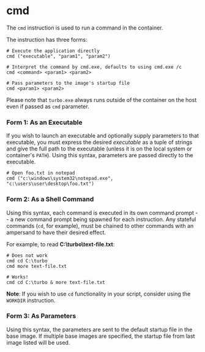 # cmd

The `cmd` instruction is used to run a command in the container. 

The instruction has three forms: 

``` 
# Execute the application directly
cmd ("executable", "param1", "param2") 

# Interpret the command by cmd.exe, defaults to using cmd.exe /c
cmd <command> <param1> <param2>

# Pass parameters to the image's startup file
cmd <param1> <param2>
```

Please note that `turbo.exe` always runs outside of the container on the host even if passed as `cmd` parameter.

### Form 1: As an Executable

If you wish to launch an executable and optionally supply parameters to that executable, you must express the desired *executable* as a tuple of strings and give the full path to the executable (unless it is on the local system or container's `PATH`). Using this syntax, parameters are passed directly to the executable. 

```
# Open foo.txt in notepad
cmd ("c:\windows\system32\notepad.exe", "c:\users\user\desktop\foo.txt")
```

### Form 2: As a Shell Command

Using this syntax, each command is executed in its own command prompt -- a new command prompt being spawned for each instruction. Any stateful commands (`cd`, for example), must be chained to other commands with an ampersand to have their desired effect. 

For example, to read **C:\turbo\text-file.txt**: 

```
# Does not work
cmd cd C:\turbo
cmd more text-file.txt

# Works!
cmd cd C:\turbo & more text-file.txt
```

**Note**: If you wish to use `cd` functionality in your script, consider using the `WORKDIR` instruction. 

### Form 3: As Parameters

Using this syntax, the parameters are sent to the default startup file in the base image. If multiple base images are specified, the startup file from last image listed will be used.
